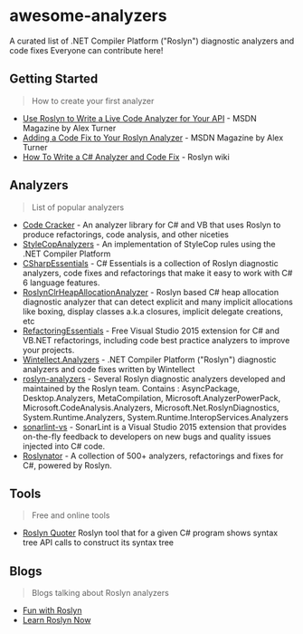 # awesome-analyzers
A curated list of .NET Compiler Platform ("Roslyn") diagnostic analyzers and code fixes
Everyone can contribute here!

## Getting Started
> How to create your first analyzer

* [Use Roslyn to Write a Live Code Analyzer for Your API](https://msdn.microsoft.com/en-us/magazine/dn879356.aspx) - MSDN Magazine by Alex Turner
* [Adding a Code Fix to Your Roslyn Analyzer](https://msdn.microsoft.com/en-us/magazine/dn904670.aspx) - MSDN Magazine by Alex Turner
* [How To Write a C# Analyzer and Code Fix](https://github.com/dotnet/roslyn/wiki/How-To-Write-a-C%23-Analyzer-and-Code-Fix) - Roslyn wiki

## Analyzers
> List of popular analyzers

* [Code Cracker](https://github.com/code-cracker/code-cracker) - An analyzer library for C# and VB that uses Roslyn to produce refactorings, code analysis, and other niceties
* [StyleCopAnalyzers](https://github.com/DotNetAnalyzers/StyleCopAnalyzers) - An implementation of StyleCop rules using the .NET Compiler Platform
* [CSharpEssentials](https://github.com/DustinCampbell/CSharpEssentials) - C# Essentials is a collection of Roslyn diagnostic analyzers, code fixes and refactorings that make it easy to work with C# 6 language features.
* [RoslynClrHeapAllocationAnalyzer](https://github.com/mjsabby/RoslynClrHeapAllocationAnalyzer) - Roslyn based C# heap allocation diagnostic analyzer that can detect explicit and many implicit allocations like boxing, display classes a.k.a closures, implicit delegate creations, etc
* [RefactoringEssentials](https://github.com/icsharpcode/RefactoringEssentials/) - Free Visual Studio 2015 extension for C# and VB.NET refactorings, including code best practice analyzers to improve your projects.
* [Wintellect.Analyzers](https://github.com/Wintellect/Wintellect.Analyzers) - .NET Compiler Platform ("Roslyn") diagnostic analyzers and code fixes written by Wintellect
* [roslyn-analyzers](https://github.com/dotnet/roslyn-analyzers) - Several Roslyn diagnostic analyzers developed and maintained by the Roslyn team. Contains : AsyncPackage, Desktop.Analyzers, MetaCompilation, Microsoft.AnalyzerPowerPack, Microsoft.CodeAnalysis.Analyzers, Microsoft.Net.RoslynDiagnostics, System.Runtime.Analyzers, System.Runtime.InteropServices.Analyzers
* [sonarlint-vs](https://github.com/SonarSource/sonarlint-vs) - SonarLint is a Visual Studio 2015 extension that provides on-the-fly feedback to developers on new bugs and quality issues injected into C# code.
* [Roslynator](https://github.com/JosefPihrt/Roslynator) - A collection of 500+ analyzers, refactorings and fixes for C#, powered by Roslyn.

## Tools
> Free and online tools

* [Roslyn Quoter](https://github.com/KirillOsenkov/RoslynQuoter) Roslyn tool that for a given C# program shows syntax tree API calls to construct its syntax tree

## Blogs
> Blogs talking about Roslyn analyzers
* [Fun with Roslyn](https://johnkoerner.com/)
* [Learn Roslyn Now](https://joshvarty.com/learn-roslyn-now/)
